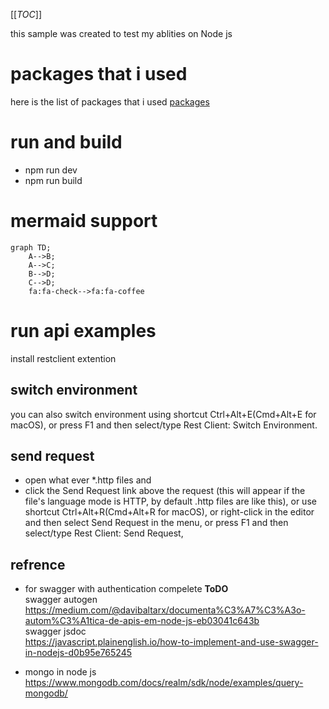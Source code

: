 [[_TOC_]]

this sample was created to test my ablities on Node js
# packages that i used
here is the list of packages that i used 
[packages](./document.md)

# run and build
- npm run dev
- npm run build

# mermaid support

```mermaid
graph TD;
    A-->B;
    A-->C;
    B-->D;
    C-->D;
    fa:fa-check-->fa:fa-coffee
```

# run api examples 
install restclient extention
## switch environment
you can also switch environment using shortcut Ctrl+Alt+E(Cmd+Alt+E for macOS), or press F1 and then select/type Rest Client: Switch Environment.

## send request 
- open what ever *.http files and 
- click the Send Request link above the request (this will appear if the file's language mode is HTTP, by default .http files are like this), or use shortcut Ctrl+Alt+R(Cmd+Alt+R for macOS), or right-click in the editor and then select Send Request in the menu, or press F1 and then select/type Rest Client: Send Request, 

## refrence 
- for swagger with authentication compelete **ToDO**
<br/>swagger autogen<br/>
https://medium.com/@davibaltarx/documenta%C3%A7%C3%A3o-autom%C3%A1tica-de-apis-em-node-js-eb03041c643b
<br/>swagger jsdoc<br/>
https://javascript.plainenglish.io/how-to-implement-and-use-swagger-in-nodejs-d0b95e765245


- mongo in node js<br/>
https://www.mongodb.com/docs/realm/sdk/node/examples/query-mongodb/